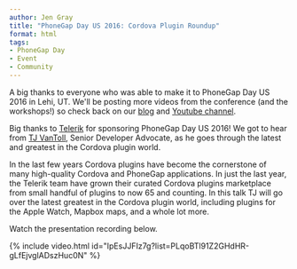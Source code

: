 ```yaml
---
author: Jen Gray
title: "PhoneGap Day US 2016: Cordova Plugin Roundup"
format: html
tags:
- PhoneGap Day
- Event
- Community
---
```


A big thanks to everyone who was able to make it to PhoneGap Day US 2016 in Lehi, UT. We'll be posting more videos from the conference (and the workshops!) so check back on our [blog](http://phonegap.com/blog/tag/phonegap-day/) and [Youtube channel](https://www.youtube.com/user/PhoneGap).

Big thanks to [Telerik](http://www.telerik.com/) for sponsoring PhoneGap Day US 2016! We got to hear from [TJ VanToll](https://twitter.com/tjvantoll), Senior Developer Advocate, as he goes through the latest and greatest in the Cordova plugin world.

In the last few years Cordova plugins have become the cornerstone of many high-quality Cordova and PhoneGap applications. In just the last year, the Telerik team have grown their curated Cordova plugins marketplace from small handful of plugins to now 65 and counting. In this talk TJ will go over the latest greatest in the Cordova plugin world, including plugins for the Apple Watch, Mapbox maps, and a whole lot more.

Watch the presentation recording below.

{% include video.html id="IpEsJJFIz7g?list=PLqoBTl91Z2GHdHR-gLfEjvglADszHuc0N" %}
